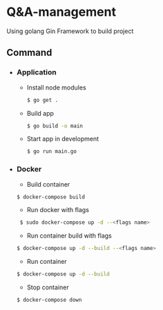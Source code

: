 # Q&A-management

Using golang Gin Framework to build project

## Command

- ### Application
    - Install node modules
      ```sh
      $ go get .
      ```
    - Build app
      ```sh
      $ go build -o main
      ```
    - Start app in development
      ```sh
      $ go run main.go
      ```

- ### Docker
    - Build container
    ```sh
    $ docker-compose build
    ```
    - Run docker with flags
    ```sh
     $ sudo docker-compose up -d --<flags name>
    ```
    - Run container build with flags
    ```sh
    $ docker-compose up -d --build --<flags name>
    ```
    - Run container
    ```sh
    $ docker-compose up -d --build
    ```
    - Stop container
    ```sh
    $ docker-compose down
    ```